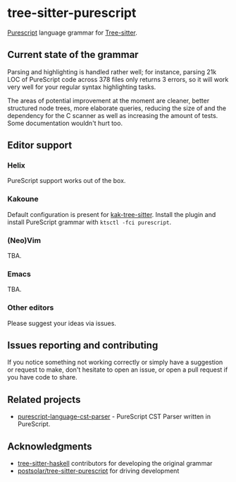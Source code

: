 # tree-sitter-purescript
[Purescript](https://github.com/purescript/purescript) language grammar for [Tree-sitter](https://tree-sitter.github.io/tree-sitter/).

## Current state of the grammar
Parsing and highlighting is handled rather well; for instance, parsing 21k LOC of PureScript code across 378 files only returns 3 errors, so it will work very well for your regular syntax highlighting tasks.

The areas of potential improvement at the moment are cleaner, better structured node trees, more elaborate queries, reducing the size of and the dependency for the C scanner as well as increasing the amount of tests. Some documentation wouldn't hurt too.

## Editor support

### Helix
PureScript support works out of the box.

### Kakoune
Default configuration is present for [kak-tree-sitter](https://github.com/phaazon/kak-tree-sitter). Install the plugin and install PureScript grammar with `ktsctl -fci purescript`.

### (Neo)Vim
TBA.

### Emacs
TBA.

### Other editors
Please suggest your ideas via issues.

## Issues reporting and contributing
If you notice something not working correctly or simply have a suggestion or request to make, don't hesitate to open an issue, or open a pull request if you have code to share.

## Related projects
- [purescript-language-cst-parser](https://github.com/natefaubion/purescript-language-cst-parser) - PureScript CST Parser written in PureScript.

## Acknowledgments
- [tree-sitter-haskell](https://github.com/tree-sitter/tree-sitter-haskell) contributors for developing the original grammar
- [postsolar/tree-sitter-purescript](https://github.com/postsolar/tree-sitter-purescript) for driving development
